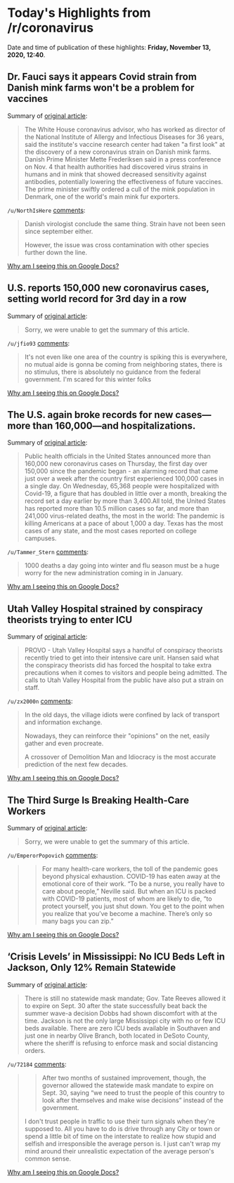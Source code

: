 # Today's Highlights from /r/coronavirus

Date and time of publication of these highlights: **Friday, November 13, 2020, 12:40**.

## Dr. Fauci says it appears Covid strain from Danish mink farms won't be a problem for vaccines

Summary of [original article](https://www.cnbc.com/2020/11/13/covid-dr-fauci-says-it-appears-outbreak-in-minks-wont-be-a-problem-for-vaccines.html):

> The White House coronavirus advisor, who has worked as director of the National Institute of Allergy and Infectious Diseases for 36 years, said the institute's vaccine research center had taken "a first look" at the discovery of a new coronavirus strain on Danish mink farms. Danish Prime Minister Mette Frederiksen said in a press conference on Nov. 4 that health authorities had discovered virus strains in humans and in mink that showed decreased sensitivity against antibodies, potentially lowering the effectiveness of future vaccines. The prime minister swiftly ordered a cull of the mink population in Denmark, one of the world's main mink fur exporters.

`/u/NorthIsHere` [comments](https://www.reddit.com/r/Coronavirus/comments/jtgb8i/dr_fauci_says_it_appears_covid_strain_from_danish/):

> Danish virologist conclude the same thing. Strain have not been seen since september either.
> 
> However, the issue was cross contamination with other species further down the line.

[Why am I seeing this on Google Docs?](https://docs.google.com/document/d/1Dc6We63vOXIZsc0op-Bt4abqkYjXzOigalQqFxmvvbM/edit?usp=sharing)

## U.S. reports 150,000 new coronavirus cases, setting world record for 3rd day in a row

Summary of [original article](https://twitter.com/BNODesk/status/1327032993031069701):

> Sorry, we were unable to get the summary of this article.

`/u/jfio93` [comments](https://www.reddit.com/r/Coronavirus/comments/jt61n4/us_reports_150000_new_coronavirus_cases_setting/):

> It's not even like one area of the country is spiking this is everywhere, no mutual aide is gonna be coming from neighboring states, there is no stimulus, there is absolutely no guidance from the federal government. I'm scared for this winter folks

[Why am I seeing this on Google Docs?](https://docs.google.com/document/d/1Dc6We63vOXIZsc0op-Bt4abqkYjXzOigalQqFxmvvbM/edit?usp=sharing)

## The U.S. again broke records for new cases—more than 160,000—and hospitalizations.

Summary of [original article](https://www.nytimes.com/live/2020/11/12/world/covid-19-coronavirus-updates/the-us-again-broke-records-for-new-cases-more-than-160000-and-hospitalizations):

> Public health officials in the United States announced more than 160,000 new coronavirus cases on Thursday, the first day over 150,000 since the pandemic began - an alarming record that came just over a week after the country first experienced 100,000 cases in a single day. On Wednesday, 65,368 people were hospitalized with Covid-19, a figure that has doubled in little over a month, breaking the record set a day earlier by more than 3,400.All told, the United States has reported more than 10.5 million cases so far, and more than 241,000 virus-related deaths, the most in the world: The pandemic is killing Americans at a pace of about 1,000 a day. Texas has the most cases of any state, and the most cases reported on college campuses.

`/u/Tammer_Stern` [comments](https://www.reddit.com/r/Coronavirus/comments/jtfyht/the_us_again_broke_records_for_new_casesmore_than/):

> 1000 deaths a day going into winter and flu season must be a huge worry for the new administration coming in in January.

[Why am I seeing this on Google Docs?](https://docs.google.com/document/d/1Dc6We63vOXIZsc0op-Bt4abqkYjXzOigalQqFxmvvbM/edit?usp=sharing)

## Utah Valley Hospital strained by conspiracy theorists trying to enter ICU

Summary of [original article](https://www.ksl.com/article/50047970/utah-valley-hospital-strained-by-conspiracy-theorists-trying-to-enter-icu):

> PROVO - Utah Valley Hospital says a handful of conspiracy theorists recently tried to get into their intensive care unit. Hansen said what the conspiracy theorists did has forced the hospital to take extra precautions when it comes to visitors and people being admitted. The calls to Utah Valley Hospital from the public have also put a strain on staff.

`/u/zx2000n` [comments](https://www.reddit.com/r/Coronavirus/comments/jtftqq/utah_valley_hospital_strained_by_conspiracy/):

> In the old days, the village idiots were confined by lack of transport and information exchange.
> 
> Nowadays, they can reinforce their "opinions" on the net, easily gather and even procreate.
> 
> A crossover of Demolition Man and Idiocracy is the most accurate prediction of the next few decades.

[Why am I seeing this on Google Docs?](https://docs.google.com/document/d/1Dc6We63vOXIZsc0op-Bt4abqkYjXzOigalQqFxmvvbM/edit?usp=sharing)

## The Third Surge Is Breaking Health-Care Workers

Summary of [original article](https://www.theatlantic.com/health/archive/2020/11/third-surge-breaking-healthcare-workers/617091/):

> Sorry, we were unable to get the summary of this article.

`/u/EmperorPopovich` [comments](https://www.reddit.com/r/Coronavirus/comments/jth6yh/the_third_surge_is_breaking_healthcare_workers/):

> > For many health-care workers, the toll of the pandemic goes beyond physical exhaustion. COVID-19 has eaten away at the emotional core of their work. “To be a nurse, you really have to care about people,” Neville said. But when an ICU is packed with COVID-19 patients, most of whom are likely to die, “to protect yourself, you just shut down. You get to the point when you realize that you’ve become a machine. There’s only so many bags you can zip.”

[Why am I seeing this on Google Docs?](https://docs.google.com/document/d/1Dc6We63vOXIZsc0op-Bt4abqkYjXzOigalQqFxmvvbM/edit?usp=sharing)

## ‘Crisis Levels’ in Mississippi: No ICU Beds Left in Jackson, Only 12% Remain Statewide

Summary of [original article](https://www.mississippifreepress.org/6883/crisis-levels-in-mississippi-no-icu-beds-left-in-jackson-only-12-remain-statewide/):

> There is still no statewide mask mandate; Gov. Tate Reeves allowed it to expire on Sept. 30 after the state successfully beat back the summer wave-a decision Dobbs had shown discomfort with at the time. Jackson is not the only large Mississippi city with no or few ICU beds available. There are zero ICU beds available in Southaven and just one in nearby Olive Branch, both located in DeSoto County, where the sheriff is refusing to enforce mask and social distancing orders.

`/u/72184` [comments](https://www.reddit.com/r/Coronavirus/comments/jthcu4/crisis_levels_in_mississippi_no_icu_beds_left_in/):

> > After two months of sustained improvement, though, the governor allowed the statewide mask mandate to expire on Sept. 30, saying “we need to trust the people of this country to look after themselves and make wise decisions” instead of the government. 
> 
> I don't trust people in traffic to use their turn signals when they're supposed to. All you have to do is drive through any City or town or spend a little bit of time on the interstate to realize how stupid and selfish and irresponsible the average person is. I just can't wrap my mind around their unrealistic expectation of the average person's common sense.

[Why am I seeing this on Google Docs?](https://docs.google.com/document/d/1Dc6We63vOXIZsc0op-Bt4abqkYjXzOigalQqFxmvvbM/edit?usp=sharing)


